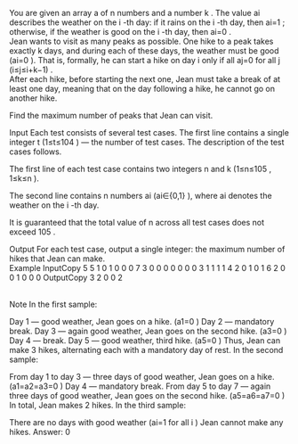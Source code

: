 You are given an array a
 of n
 numbers and a number k
. The value ai
 describes the weather on the i
-th day: if it rains on the i
-th day, then ai=1
; otherwise, if the weather is good on the i
-th day, then ai=0
.
 <br>
Jean wants to visit as many peaks as possible. One hike to a peak takes exactly k
 days, and during each of these days, the weather must be good (ai=0
). That is, formally, he can start a hike on day i
 only if all aj=0
 for all j
 (i≤j≤i+k−1)
.
 <br>
After each hike, before starting the next one, Jean must take a break of at least one day, meaning that on the day following a hike, he cannot go on another hike.

Find the maximum number of peaks that Jean can visit.

Input
Each test consists of several test cases. The first line contains a single integer t
 (1≤t≤104
) — the number of test cases. The description of the test cases follows.

The first line of each test case contains two integers n
 and k
 (1≤n≤105
, 1≤k≤n
).

The second line contains n
 numbers ai
 (ai∈{0,1}
), where ai
 denotes the weather on the i
-th day.

It is guaranteed that the total value of n
 across all test cases does not exceed 105
.

Output
For each test case, output a single integer: the maximum number of hikes that Jean can make.
 <br>
Example
InputCopy
5
5 1
0 1 0 0 0
7 3
0 0 0 0 0 0 0
3 1
1 1 1
4 2
0 1 0 1
6 2
0 0 1 0 0 0
OutputCopy
3
2
0
0
2

 <br>
Note
In the first sample:

Day 1
 — good weather, Jean goes on a hike. (a1=0
)
Day 2
 — mandatory break.
Day 3
 — again good weather, Jean goes on the second hike. (a3=0
)
Day 4
 — break.
Day 5
 — good weather, third hike. (a5=0
)
Thus, Jean can make 3 hikes, alternating each with a mandatory day of rest.
In the second sample:

From day 1
 to day 3
 — three days of good weather, Jean goes on a hike. (a1=a2=a3=0
)
Day 4
 — mandatory break.
From day 5
 to day 7
 — again three days of good weather, Jean goes on the second hike. (a5=a6=a7=0
)
In total, Jean makes 2 hikes.
In the third sample:

There are no days with good weather (ai=1
 for all i
)
Jean cannot make any hikes. Answer: 0